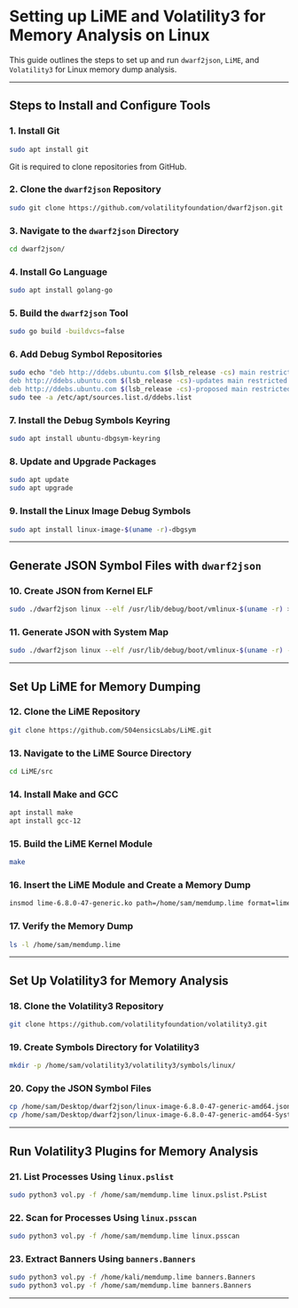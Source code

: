 # Setting up LiME and Volatility3 for Memory Analysis on Linux

This guide outlines the steps to set up and run `dwarf2json`, `LiME`, and `Volatility3` for Linux memory dump analysis.

---

## Steps to Install and Configure Tools

### 1. Install Git
```bash
sudo apt install git
```
Git is required to clone repositories from GitHub.

### 2. Clone the `dwarf2json` Repository
```bash
sudo git clone https://github.com/volatilityfoundation/dwarf2json.git
```

### 3. Navigate to the `dwarf2json` Directory
```bash
cd dwarf2json/
```

### 4. Install Go Language
```bash
sudo apt install golang-go
```

### 5. Build the `dwarf2json` Tool
```bash
sudo go build -buildvcs=false
```

### 6. Add Debug Symbol Repositories
```bash
sudo echo "deb http://ddebs.ubuntu.com $(lsb_release -cs) main restricted universe multiverse
deb http://ddebs.ubuntu.com $(lsb_release -cs)-updates main restricted universe multiverse
deb http://ddebs.ubuntu.com $(lsb_release -cs)-proposed main restricted universe multiverse" | \
sudo tee -a /etc/apt/sources.list.d/ddebs.list
```

### 7. Install the Debug Symbols Keyring
```bash
sudo apt install ubuntu-dbgsym-keyring
```

### 8. Update and Upgrade Packages
```bash
sudo apt update
sudo apt upgrade
```

### 9. Install the Linux Image Debug Symbols
```bash
sudo apt install linux-image-$(uname -r)-dbgsym
```

---

## Generate JSON Symbol Files with `dwarf2json`

### 10. Create JSON from Kernel ELF
```bash
sudo ./dwarf2json linux --elf /usr/lib/debug/boot/vmlinux-$(uname -r) > linux-image-$(uname -r)-amd64.json
```

### 11. Generate JSON with System Map
```bash
sudo ./dwarf2json linux --elf /usr/lib/debug/boot/vmlinux-$(uname -r) --system-map /boot/System.map-$(uname -r) > linux-image-$(uname -r)-amd64-SystemMap.json
```

---

## Set Up LiME for Memory Dumping

### 12. Clone the LiME Repository
```bash
git clone https://github.com/504ensicsLabs/LiME.git
```

### 13. Navigate to the LiME Source Directory
```bash
cd LiME/src
```

### 14. Install Make and GCC
```bash
apt install make
apt install gcc-12
```

### 15. Build the LiME Kernel Module
```bash
make
```

### 16. Insert the LiME Module and Create a Memory Dump
```bash
insmod lime-6.8.0-47-generic.ko path=/home/sam/memdump.lime format=lime
```

### 17. Verify the Memory Dump
```bash
ls -l /home/sam/memdump.lime
```

---

## Set Up Volatility3 for Memory Analysis

### 18. Clone the Volatility3 Repository
```bash
git clone https://github.com/volatilityfoundation/volatility3.git
```

### 19. Create Symbols Directory for Volatility3
```bash
mkdir -p /home/sam/volatility3/volatility3/symbols/linux/
```

### 20. Copy the JSON Symbol Files
```bash
cp /home/sam/Desktop/dwarf2json/linux-image-6.8.0-47-generic-amd64.json /home/sam/volatility3/volatility3/symbols/linux/
cp /home/sam/Desktop/dwarf2json/linux-image-6.8.0-47-generic-amd64-SystemMap.json /home/sam/volatility3/volatility3/symbols/linux/
```

---

## Run Volatility3 Plugins for Memory Analysis

### 21. List Processes Using `linux.pslist`
```bash
sudo python3 vol.py -f /home/sam/memdump.lime linux.pslist.PsList
```

### 22. Scan for Processes Using `linux.psscan`
```bash
sudo python3 vol.py -f /home/sam/memdump.lime linux.psscan
```

### 23. Extract Banners Using `banners.Banners`
```bash
sudo python3 vol.py -f /home/kali/memdump.lime banners.Banners
sudo python3 vol.py -f /home/sam/memdump.lime banners.Banners
```

---

